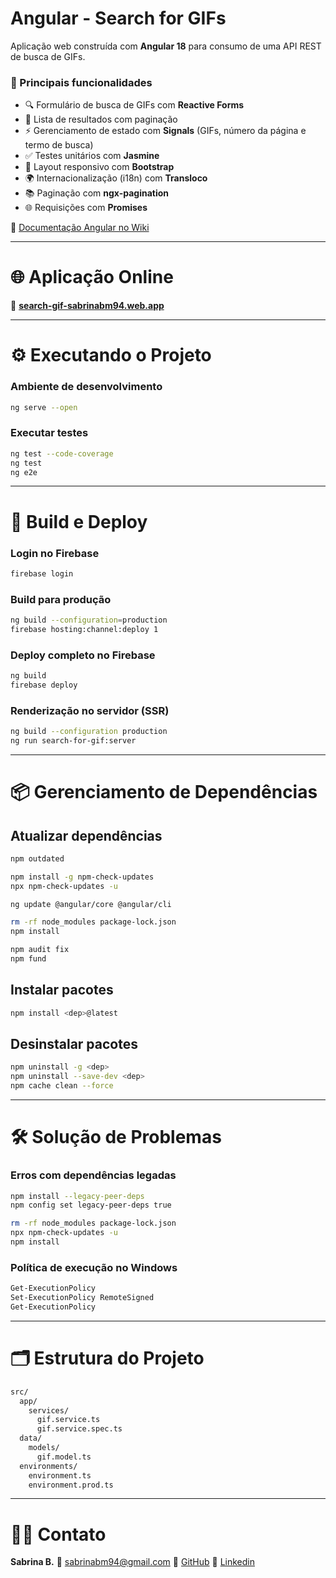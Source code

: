 # Angular - Search for GIFs

Aplicação web construída com **Angular 18** para consumo de uma API REST de busca de GIFs.

### 🔑 Principais funcionalidades

* 🔍 Formulário de busca de GIFs com **Reactive Forms**
* 📄 Lista de resultados com paginação
* ⚡ Gerenciamento de estado com **Signals** (GIFs, número da página e termo de busca)
* ✅ Testes unitários com **Jasmine**
* 📱 Layout responsivo com **Bootstrap**
* 🌍 Internacionalização (i18n) com **Transloco**
* 📚 Paginação com **ngx-pagination**
* 🌐 Requisições com **Promises**

📘 [Documentação Angular no Wiki](https://github.com/sabrinabm94/angular/wiki)

---

# 🌐 Aplicação Online

📍 [**search-gif-sabrinabm94.web.app**](https://search-gif-sabrinabm94.web.app)

---

# ⚙️ Executando o Projeto

### Ambiente de desenvolvimento

```bash
ng serve --open
```

### Executar testes

```bash
ng test --code-coverage
ng test
ng e2e
```

---

# 🚀 Build e Deploy

### Login no Firebase

```bash
firebase login
```

### Build para produção

```bash
ng build --configuration=production
firebase hosting:channel:deploy 1
```

### Deploy completo no Firebase

```bash
ng build
firebase deploy
```

### Renderização no servidor (SSR)

```bash
ng build --configuration production
ng run search-for-gif:server
```

---

# 📦 Gerenciamento de Dependências

## Atualizar dependências

```bash
npm outdated

npm install -g npm-check-updates
npx npm-check-updates -u

ng update @angular/core @angular/cli

rm -rf node_modules package-lock.json
npm install

npm audit fix
npm fund
```

## Instalar pacotes

```bash
npm install <dep>@latest
```

## Desinstalar pacotes

```bash
npm uninstall -g <dep>
npm uninstall --save-dev <dep>
npm cache clean --force
```

---

# 🛠️ Solução de Problemas

### Erros com dependências legadas

```bash
npm install --legacy-peer-deps
npm config set legacy-peer-deps true

rm -rf node_modules package-lock.json
npx npm-check-updates -u
npm install
```

### Política de execução no Windows

```bash
Get-ExecutionPolicy
Set-ExecutionPolicy RemoteSigned
Get-ExecutionPolicy
```

---

# 🗂️ Estrutura do Projeto

```bash
src/
  app/
    services/
      gif.service.ts
      gif.service.spec.ts
  data/
    models/
      gif.model.ts
  environments/
    environment.ts
    environment.prod.ts
```

---

# 👩‍💻 Contato

**Sabrina B.**
📧 [sabrinabm94@gmail.com](mailto:sabrinabm94@gmail.com)
🔗 [GitHub](https://github.com/sabrinabm94/about/blob/main/ABOUT-ME.md)
🔗 [Linkedin](https://www.linkedin.com/in/sabrinabm94/?locale=en_US)
